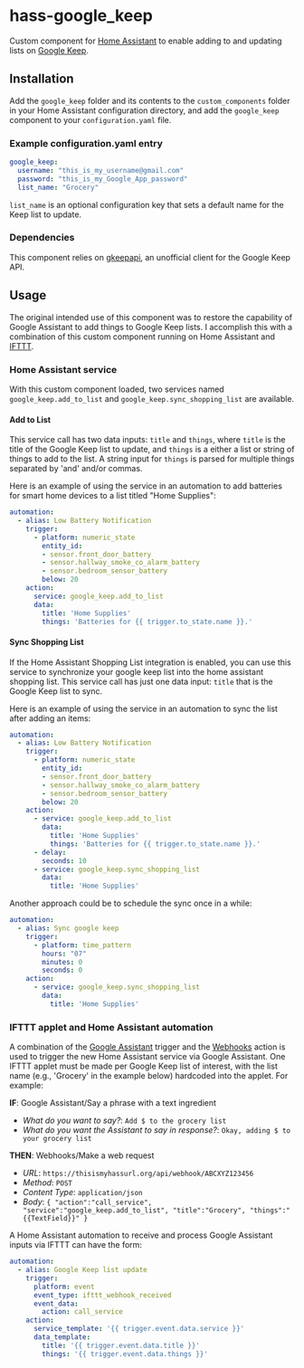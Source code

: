 # hass-google_keep
Custom component for [Home Assistant](https://home-assistant.io/) to enable adding to and updating lists on [Google Keep](https://keep.google.com/).

## Installation
Add the `google_keep` folder and its contents to the `custom_components` folder in your Home Assistant configuration directory, and add the `google_keep` component to your `configuration.yaml` file.

### Example configuration.yaml entry
```yaml
google_keep:
  username: "this_is_my_username@gmail.com"
  password: "this_is_my_Google_App_password"
  list_name: "Grocery"
```
`list_name` is an optional configuration key that sets a default name for the Keep list to update.

### Dependencies
This component relies on [gkeepapi](https://github.com/kiwiz/gkeepapi), an unofficial client for the Google Keep API.

## Usage
The original intended use of this component was to restore the capability of Google Assistant to add things to Google Keep lists.
I accomplish this with a combination of this custom component running on Home Assistant and [IFTTT](https://ifttt.com/).

### Home Assistant service
With this custom component loaded, two services named `google_keep.add_to_list` and `google_keep.sync_shopping_list` are available.

#### Add to List
This service call has two data inputs: `title` and `things`, where `title` is the title of the Google Keep list to update, and `things` is a either a list or string of things to add to the list.
A string input for `things` is parsed for multiple things separated by 'and' and/or commas.

Here is an example of using the service in an automation to add batteries for smart home devices to a list titled "Home Supplies":
```yaml
automation:
  - alias: Low Battery Notification
    trigger:
      - platform: numeric_state
        entity_id:
        - sensor.front_door_battery
        - sensor.hallway_smoke_co_alarm_battery
        - sensor.bedroom_sensor_battery
        below: 20
    action:
      service: google_keep.add_to_list
      data:
        title: 'Home Supplies'
        things: 'Batteries for {{ trigger.to_state.name }}.'
```

#### Sync Shopping List
If the Home Assistant Shopping List integration is enabled, you can use this service to synchronize your google keep list into the home assistant shopping list.
This service call has just one data input: `title` that is the Google Keep list to sync.

Here is an example of using the service in an automation to sync the list after adding an items:
```yaml
automation:
  - alias: Low Battery Notification
    trigger:
      - platform: numeric_state
        entity_id:
        - sensor.front_door_battery
        - sensor.hallway_smoke_co_alarm_battery
        - sensor.bedroom_sensor_battery
        below: 20
    action:
      - service: google_keep.add_to_list
        data:
          title: 'Home Supplies'
          things: 'Batteries for {{ trigger.to_state.name }}.'
      - delay:
        seconds: 10
      - service: google_keep.sync_shopping_list
        data:
          title: 'Home Supplies'
```

Another approach could be to schedule the sync once in a while:
```yaml
automation:
  - alias: Sync google keep
    trigger:
      - platform: time_pattern
        hours: "07"
        minutes: 0
        seconds: 0
    action:
      - service: google_keep.sync_shopping_list
        data:
          title: 'Home Supplies'
```

### IFTTT applet and Home Assistant automation
A combination of the [Google Assistant](https://ifttt.com/google_assistant) trigger and the [Webhooks](https://ifttt.com/maker_webhooks) action is used to trigger the new Home Assistant service via Google Assistant.
One IFTTT applet must be made per Google Keep list of interest, with the list name (e.g., 'Grocery' in the example below) hardcoded into the applet.
For example:

**IF**: Google Assistant/Say a phrase with a text ingredient  
- *What do you want to say?*: `Add $ to the grocery list`
- *What do you want the Assistant to say in response?*: `Okay, adding $ to your grocery list`

**THEN**: Webhooks/Make a web request  
- *URL*: `https://thisismyhassurl.org/api/webhook/ABCXYZ123456`
- *Method*: `POST`
- *Content Type*: `application/json`
- *Body*: `{ "action":"call_service", "service":"google_keep.add_to_list", "title":"Grocery", "things":"{{TextField}}" }`

A Home Assistant automation to receive and process Google Assistant inputs via IFTTT can have the form:

```yaml
automation:
  - alias: Google Keep list update
    trigger:
      platform: event
      event_type: ifttt_webhook_received
      event_data:
        action: call_service
    action:
      service_template: '{{ trigger.event.data.service }}'
      data_template:
        title: '{{ trigger.event.data.title }}'
        things: '{{ trigger.event.data.things }}'
```
